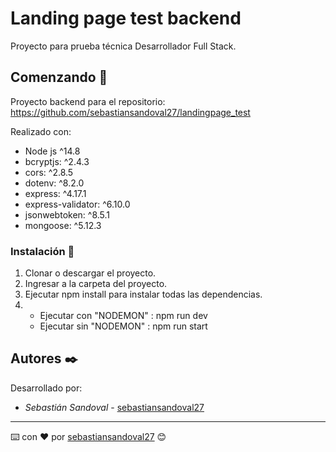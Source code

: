 # Landing page test backend

Proyecto para prueba técnica Desarrollador Full Stack.

## Comenzando 🚀

Proyecto backend para el repositorio: https://github.com/sebastiansandoval27/landingpage_test

Realizado con:

- Node js ^14.8
- bcryptjs: ^2.4.3
- cors: ^2.8.5
- dotenv: ^8.2.0
- express: ^4.17.1
- express-validator: ^6.10.0
- jsonwebtoken: ^8.5.1
- mongoose: ^5.12.3

### Instalación 🔧

1. Clonar o descargar el proyecto.
2. Ingresar a la carpeta del proyecto.
3. Ejecutar npm install para instalar todas las dependencias.
4. - Ejecutar con "NODEMON" : npm run dev
   - Ejecutar sin "NODEMON" : npm run start

## Autores ✒️

Desarrollado por:

- _Sebastián Sandoval_ - [sebastiansandoval27](https://github.com/sebastiansandoval27)

---

⌨️ con ❤️ por [sebastiansandoval27](https://github.com/sebastiansandoval27) 😊
